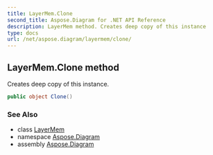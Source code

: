 ```yaml
---
title: LayerMem.Clone
second_title: Aspose.Diagram for .NET API Reference
description: LayerMem method. Creates deep copy of this instance
type: docs
url: /net/aspose.diagram/layermem/clone/
---
```

## LayerMem.Clone method

Creates deep copy of this instance.

```csharp
public object Clone()
```

### See Also

* class [LayerMem](../)
* namespace [Aspose.Diagram](../../layermem/)
* assembly [Aspose.Diagram](../../../)


